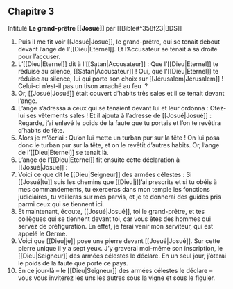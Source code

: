 ## Chapitre 3
Intitulé **Le grand-prêtre [[Josué]]** par [[Bible#^358f23|BDS]]

1) Puis il me fit voir [[Josué|Josué]], le grand-prêtre, qui se tenait debout devant l’ange de l’[[Dieu|Eternel]]. Et l’Accusateur se tenait à sa droite pour l’accuser.
2) L’[[Dieu|Eternel]] dit à l’[[Satan|Accusateur]] : Que l’[[Dieu|Eternel]] te réduise au silence, [[Satan|Accusateur]] ! Oui, que l’[[Dieu|Eternel]] te réduise au silence, lui qui porte son choix sur [[Jérusalem|Jérusalem]] ! Celui-ci n’est-il pas un tison arraché au feu  ?
3) Or, [[Josué|Josué]] était couvert d’habits très sales et il se tenait devant l’ange.
4) L’ange s’adressa à ceux qui se tenaient devant lui et leur ordonna : Otez-lui ses vêtements sales !
   Et il ajouta à l’adresse de [[Josué|Josué]] : Regarde, j’ai enlevé le poids de la faute que tu portais et l’on te revêtira d’habits de fête.
5) Alors je m’écriai : Qu’on lui mette un turban pur sur la tête !
   On lui posa donc le turban pur sur la tête, et on le revêtit d’autres habits. Or, l’ange de l’[[Dieu|Eternel]] se tenait là.
6) L’ange de l’[[Dieu|Eternel]] fit ensuite cette déclaration à [[Josué|Josué]] :
7) Voici ce que dit le [[Dieu|Seigneur]] des armées célestes : Si [[Josué|tu]] suis les chemins que [[Dieu|j]]’ai prescrits et si tu obéis à mes commandements, tu exerceras dans mon temple les fonctions judiciaires, tu veilleras sur mes parvis, et je te donnerai des guides pris parmi ceux qui se tiennent ici.
8) Et maintenant, écoute, [[Josué|Josué]], toi le grand-prêtre, et tes collègues qui se tiennent devant toi, car vous êtes des hommes qui servez de préfiguration. En effet, je ferai venir mon serviteur, qui est appelé le Germe.
9) Voici que [[Dieu|je]] pose une pierre devant [[Josué|Josué]]. Sur cette pierre unique il y a sept yeux. J’y graverai moi-même son inscription, le [[Dieu|Seigneur]] des armées célestes le déclare. En un seul jour, j’ôterai le poids de la faute que porte ce pays.
10) En ce jour-là – le [[Dieu|Seigneur]] des armées célestes le déclare – vous vous inviterez les uns les autres sous la vigne et sous le figuier.